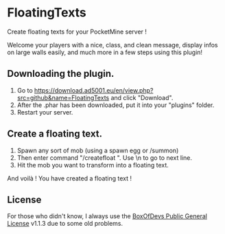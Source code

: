 # FloatingTexts
Create floating texts for your PocketMine server !

Welcome your players with a nice, class, and clean message, display infos on large walls easily, and much more in a few steps using this plugin!     

## Downloading the plugin.
1. Go to https://download.ad5001.eu/en/view.php?src=github&name=FloatingTexts and click "Download".    
2. After the .phar has been downloaded, put it into your "plugins" folder.
3. Restart your server.

## Create a floating text.
1. Spawn any sort of mob (using a spawn egg or /summon)
2. Then enter command "/createfloat <text to display>". Use \n to go to next line.
3. Hit the mob you want to transform into a floating text.
    
And voilà ! You have created a floating text !  

## License
For those who didn't know, I always use the [BoxOfDevs Public General License](https://raw.githubusercontent.com/BoxOfDevs/Functions/master/LICENSE) v1.1.3 due to some old problems.